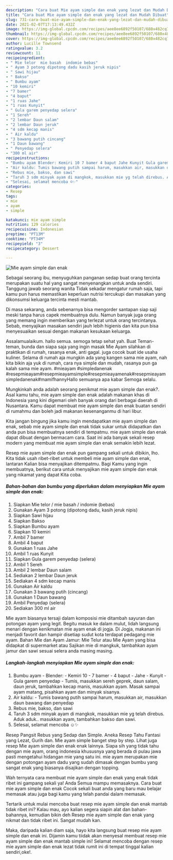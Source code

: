 ```yaml
---
description: "Cara buat Mie ayam simple dan enak yang lezat dan Mudah Dibuat"
title: "Cara buat Mie ayam simple dan enak yang lezat dan Mudah Dibuat"
slug: 731-cara-buat-mie-ayam-simple-dan-enak-yang-lezat-dan-mudah-dibuat
date: 2021-02-07T17:13:49.432Z
image: https://img-global.cpcdn.com/recipes/aee8ee6892f50107/680x482cq70/mie-ayam-simple-dan-enak-foto-resep-utama.jpg
thumbnail: https://img-global.cpcdn.com/recipes/aee8ee6892f50107/680x482cq70/mie-ayam-simple-dan-enak-foto-resep-utama.jpg
cover: https://img-global.cpcdn.com/recipes/aee8ee6892f50107/680x482cq70/mie-ayam-simple-dan-enak-foto-resep-utama.jpg
author: Lucille Townsend
ratingvalue: 3.2
reviewcount: 11
recipeingredient:
- " Mie telor  mie basah  indomie bebas"
- " Ayam 3 potong dipotong dadu kasih jeruk nipis"
- " Sawi hijau"
- " Bakso"
- " Bumbu ayam"
- "10 kemiri"
- "7 bamer"
- "4 baput"
- "1 ruas Jahe"
- "1 ruas Kunyit"
- " Gula garem penyedap selera"
- "1 Sereh"
- "2 lembar Daun salam"
- "2 lembar Daun jeruk"
- "4 sdm kecap manis"
- " Air kaldu"
- "3 bawang putih cincang"
- "1 Daun bawang"
- " Penyedap selera"
- "300 ml air"
recipeinstructions:
- "Bumbu ayam Blender: Kemiri 10 7 bamer 4 baput Jahe Kunyit Gula garem penyedap Tumis, masukkan sereh geprek, daun salam, daun jeruk, tambahkan kecap manis, masukkan ayam. Masak sampai ayam matang, pisahkan ayam dan minyak sisanya."
- "Air kaldu: Tumis bawang putih sampai harum, masukkan air, masukkan daun bawang dan penyedap"
- "Rebus mie, bakso, dan sawi"
- "Taruh 3 sdm minyak ayam di mangkok, masukkan mie yg telah direbus. Aduk aduk.. masukkan ayam, tambahkan bakso dan sawi."
- "Selesai, selamat mencoba ☺️✨"
categories:
- Resep
tags:
- mie
- ayam
- simple

katakunci: mie ayam simple 
nutrition: 129 calories
recipecuisine: Indonesian
preptime: "PT13M"
cooktime: "PT34M"
recipeyield: "3"
recipecategory: Dessert

---
```



![Mie ayam simple dan enak](https://img-global.cpcdn.com/recipes/aee8ee6892f50107/680x482cq70/mie-ayam-simple-dan-enak-foto-resep-utama.jpg)

Sebagai seorang ibu, menyuguhkan panganan sedap buat orang tercinta merupakan suatu hal yang sangat menyenangkan untuk anda sendiri. Tanggung jawab seorang  wanita Tidak sekadar mengatur rumah saja, tapi kamu pun harus memastikan keperluan nutrisi tercukupi dan masakan yang dikonsumsi keluarga tercinta mesti mantab.

Di masa  sekarang, anda sebenarnya bisa mengorder santapan siap saji meski tanpa harus capek membuatnya dulu. Namun banyak juga orang yang memang ingin memberikan yang terlezat untuk orang tercintanya. Sebab, menyajikan masakan sendiri jauh lebih higienis dan kita pun bisa menyesuaikan sesuai dengan makanan kesukaan keluarga. 

Assalamualaikum. hallo semua. semoga tetap sehat yah. Buat Teman-teman, bunda dan siapa saja yang ingin masak Mie Ayam silahkan di praktikan di rumah, rasanya enak, anti gagal. juga cocok buat ide usaha kuliner. Selama di rumah aja mungkin ada yang kangen sama mie ayam, nah kita bikin aja yuk di rumah, cara nya simple dan mudah, rasanya pun ga kalah sama mie ayam. #mieayam #simpledanenak #resepmieayam#resepmieayamsimple#resepmieayamenak#resepmieayamsimpledanenak#mamifhannyHallo semuanya apa kabar Semoga selalu.

Mungkinkah anda adalah seorang penikmat mie ayam simple dan enak?. Asal kamu tahu, mie ayam simple dan enak adalah makanan khas di Indonesia yang kini digemari oleh banyak orang dari berbagai daerah di Nusantara. Kamu dapat membuat mie ayam simple dan enak buatan sendiri di rumahmu dan boleh jadi makanan kesenanganmu di hari libur.

Kita jangan bingung jika kamu ingin mendapatkan mie ayam simple dan enak, sebab mie ayam simple dan enak tidak sukar untuk didapatkan dan anda pun bisa membuatnya sendiri di tempatmu. mie ayam simple dan enak dapat dibuat dengan bermacam cara. Saat ini ada banyak sekali resep modern yang membuat mie ayam simple dan enak semakin lebih lezat.

Resep mie ayam simple dan enak pun gampang sekali untuk dibikin, lho. Kita tidak usah ribet-ribet untuk membeli mie ayam simple dan enak, lantaran Kalian bisa menyajikan ditempatmu. Bagi Kamu yang ingin membuatnya, berikut cara untuk menyajikan mie ayam simple dan enak yang nikamat yang dapat Kita coba.

<!--inarticleads1-->

##### Bahan-bahan dan bumbu yang diperlukan dalam menyiapkan Mie ayam simple dan enak:

1. Siapkan  Mie telor / mie basah / indomie (bebas)
1. Gunakan  Ayam 3 potong (dipotong dadu, kasih jeruk nipis)
1. Siapkan  Sawi hijau
1. Siapkan  Bakso
1. Siapkan  Bumbu ayam
1. Siapkan 10 kemiri
1. Ambil 7 bamer
1. Ambil 4 baput
1. Gunakan 1 ruas Jahe
1. Ambil 1 ruas Kunyit
1. Siapkan  Gula garem penyedap (selera)
1. Ambil 1 Sereh
1. Ambil 2 lembar Daun salam
1. Sediakan 2 lembar Daun jeruk
1. Sediakan 4 sdm kecap manis
1. Gunakan  Air kaldu
1. Gunakan 3 bawang putih (cincang)
1. Gunakan 1 Daun bawang
1. Ambil  Penyedap (selera)
1. Sediakan 300 ml air


Mie ayam biasanya tersaji dalam komposisi mie ditambah sayuran dan potongan ayam yang legit. Begitu masuk ke dalam mulut, lidah langsung menari dengan kenikmatan mie ayam enak di jogja. Di Jogja, makanan ini menjadi favorit dan hampir disetiap sudut kota terdapat pedagang mie ayam. Bahan Mie dan Ayam Jamur: Mie Telur atau Mie Ayam yang bisa didapkat di supermarket atau Sajikan mie di mangkuk, tambahkan ayam jamur dan sawi sesuai selera anda masing masing. 

<!--inarticleads2-->

##### Langkah-langkah menyiapkan Mie ayam simple dan enak:

1. Bumbu ayam - Blender: - Kemiri 10 - 7 bamer - 4 baput - Jahe - Kunyit - Gula garem penyedap - Tumis, masukkan sereh geprek, daun salam, daun jeruk, tambahkan kecap manis, masukkan ayam. Masak sampai ayam matang, pisahkan ayam dan minyak sisanya.
1. Air kaldu: - Tumis bawang putih sampai harum, masukkan air, masukkan daun bawang dan penyedap
1. Rebus mie, bakso, dan sawi
1. Taruh 3 sdm minyak ayam di mangkok, masukkan mie yg telah direbus. Aduk aduk.. masukkan ayam, tambahkan bakso dan sawi.
1. Selesai, selamat mencoba ☺️✨


Resep Pangsit Rebus yang Sedap dan Simple. Aneka Resep Tahu Fantasi yang Lezat, Gurih dan. Mie ayam simple banget step by step. Lihat juga resep Mie ayam simple dan enak enak lainnya. Siapa sih yang tidak tahu dengan mie ayam, orang indonesia khususnya yang berada di pulau jawa pasti mengetahui hidangan mie yang satu ini. mie ayam merupakan mie dengan potongan ayam dadu yang sudah dimasak dengan bumbu yang sangat enak yang biasanya disajikan dengan topping. 

Wah ternyata cara membuat mie ayam simple dan enak yang enak tidak ribet ini gampang sekali ya! Anda Semua mampu memasaknya. Cara buat mie ayam simple dan enak Cocok sekali buat anda yang baru mau belajar memasak atau juga bagi kamu yang telah pandai dalam memasak.

Tertarik untuk mulai mencoba buat resep mie ayam simple dan enak mantab tidak ribet ini? Kalau mau, ayo kalian segera siapin alat dan bahan-bahannya, kemudian bikin deh Resep mie ayam simple dan enak yang nikmat dan tidak ribet ini. Sangat mudah kan. 

Maka, daripada kalian diam saja, hayo kita langsung buat resep mie ayam simple dan enak ini. Dijamin kamu tiidak akan menyesal membuat resep mie ayam simple dan enak mantab simple ini! Selamat mencoba dengan resep mie ayam simple dan enak lezat tidak rumit ini di tempat tinggal kalian sendiri,oke!.

